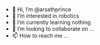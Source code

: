 - 👋 Hi, I’m @arsathprince
- 👀 I’m interested in robotics
- 🌱 I’m currently learning nothing
- 💞️ I’m looking to collaborate on ...
- 📫 How to reach me ...

<!---
arsathprince/arsathprince is a ✨ special ✨ repository because its `README.md` (this file) appears on your GitHub profile.
You can click the Preview link to take a look at your changes.
--->
